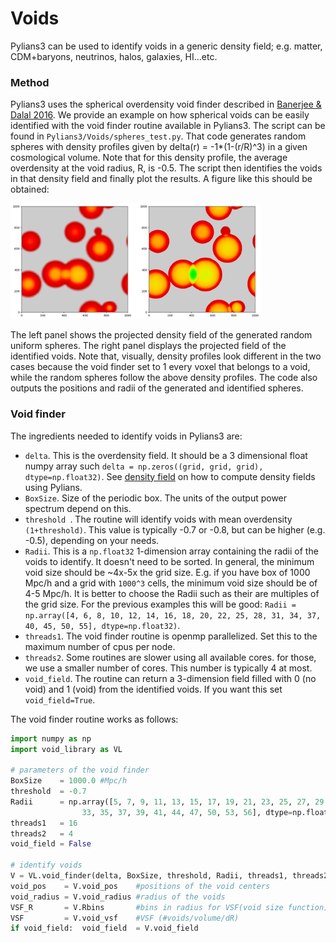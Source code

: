 # Voids

Pylians3 can be used to identify voids in a generic density field; e.g. matter, CDM+baryons, neutrinos, halos, galaxies, HI...etc.

### Method

Pylians3 uses the spherical overdensity void finder described in [Banerjee & Dalal 2016](https://ui.adsabs.harvard.edu/abs/2016JCAP...11..015B). We provide an example on how spherical voids can be easily identified with the void finder routine available in Pylians3. The script can be found in ```Pylians3/Voids/spheres_test.py```. That code generates random spheres with density profiles given by delta(r) = -1*(1-(r/R)^3) in a given cosmological volume. Note that for this density profile, the average overdensity at the void radius, R, is -0.5. The script then identifies the voids in that density field and finally plot the results. A figure like this should be obtained:

<img src="Spheres_test.png" alt="voids_test" width="400"/>

The left panel shows the projected density field of the generated random uniform spheres. The right panel displays the projected field of the identified voids. Note that, visually, density profiles look different in the two cases because the void finder set to 1 every voxel that belongs to a void, while the random spheres follow the above density profiles. The code also outputs the positions and radii of the generated and identified spheres.

### Void finder

The ingredients needed to identify voids in Pylians3 are:

- ```delta```. This is the overdensity field. It should be a 3 dimensional float numpy array such ```delta = np.zeros((grid, grid, grid), dtype=np.float32)```. See [density field](#density_field) on how to compute  density fields using Pylians.
- ```BoxSize```. Size of the periodic box. The units of the output power spectrum depend on this.
- ```threshold ```. The routine will identify voids with mean overdensity ```(1+threshold)```. This value is typically -0.7 or -0.8, but can be higher (e.g. -0.5), depending on your needs. 
- ```Radii```. This is a ```np.float32``` 1-dimension array containing the radii of the voids to identify. It doesn't need to be sorted. In general, the minimum void size should be ~4x-5x the grid size. E.g. if you have box of 1000 Mpc/h and a grid with ```1000^3``` cells, the minimum void size should be of 4-5 Mpc/h. It is better to choose the Radii such as their are multiples of the grid size. For the previous examples this will be good: ```Radii = np.array([4, 6, 8, 10, 12, 14, 16, 18, 20, 22, 25, 28, 31, 34, 37, 40, 45, 50, 55], dtype=np.float32)```. 
- ```threads1```. The void finder routine is openmp parallelized. Set this to the maximum number of cpus per node.
- ```threads2```. Some routines are slower using all available cores. for those, we use a smaller number of cores. This number is typically 4 at most.
- ```void_field```. The routine can return a 3-dimension field filled with 0 (no void) and 1 (void) from the identified voids. If you want this set ```void_field=True```.

The void finder routine works as follows:

```python
import numpy as np
import void_library as VL

# parameters of the void finder
BoxSize    = 1000.0 #Mpc/h
threshold  = -0.7
Radii      = np.array([5, 7, 9, 11, 13, 15, 17, 19, 21, 23, 25, 27, 29, 31,
                33, 35, 37, 39, 41, 44, 47, 50, 53, 56], dtype=np.float32) #Mpc/h
threads1   = 16
threads2   = 4
void_field = False

# identify voids
V = VL.void_finder(delta, BoxSize, threshold, Radii, threads1, threads2, void_field=void_field)
void_pos    = V.void_pos    #positions of the void centers
void_radius = V.void_radius #radius of the voids
VSF_R       = V.Rbins       #bins in radius for VSF(void size function)
VSF         = V.void_vsf    #VSF (#voids/volume/dR)
if void_field:  void_field  = V.void_field
```
